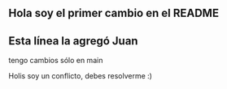 ## Hola soy el primer cambio en el README

## Esta línea la agregó Juan

tengo cambios sólo en main

Holis soy un conflicto, debes resolverme :)
